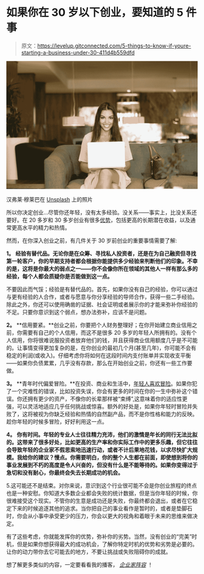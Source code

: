 # 如果你在 30 岁以下创业，要知道的 5 件事

> 原文：<https://levelup.gitconnected.com/5-things-to-know-if-youre-starting-a-business-under-30-411d4b559dfd>

![](img/2dee856d7ef20ed97c5f2c7b38fe584c.png)

汉弗莱·穆莱巴在 [Unsplash](https://unsplash.com?utm_source=medium&utm_medium=referral) 上的照片

所以你决定创业…尽管你还年轻，没有太多经验。没关系——事实上，比没关系还要好。在 20 多岁和 30 多岁创业有很多[优势](https://www.entrepreneur.com/article/275314)，包括更高的长期潜在收益，以及通常更高水平的精力和热情。

然而，在你深入创业之前，有几件关于 30 岁前创业的重要事情需要了解:

**1。** **经验有替代品。无论你是在众筹、寻找私人投资者，还是在为自己融资但寻找第一轮客户，你的早期支持者都会根据你能提供多少经验来判断他们的印象。不幸的是，这将是你最大的弱点之一——你不会像你所在领域的其他人一样有那么多的经验，每个人都会质疑你是否能做到这一点。**

不要因此而气馁；经验是有替代品的。首先，如果你没有自己的经验，你可以通过与更有经验的人合作，或者与愿意与你分享经验的导师合作，获得一些二手经验。除此之外，你还可以使用确凿的证据、社会证明或者展示你的才能来弥补你经验的不足。只要你意识到这个弱点，想办法弥补，应该不是问题。

**2。** **信用要紧。**创业之前，你要把个人财务整理好；在你开始建立商业信用之前，你需要有自己的个人信用，而这不是很多 20 多岁的年轻人所拥有的。没有个人信用，你将很难说服投资者放弃他们的钱，并且获得商业信用额度几乎是不可能的。让事情变得更加复杂的是，在你创业的最初几个月(甚至几年)，你可能不会有稳定的利润(或收入)。仔细考虑你将如何在这段时间内支付账单并实现收支平衡——如果你负债累累，几乎没有存款，那么在开始创业之前，你还有一些工作要做。

**3。** **青年时代偏爱冒险。**在投资、商业和生活中，[年轻人喜欢冒险](https://www.entrepreneur.com/article/207174)。如果你犯了一个灾难性的错误，比如投资失误，你会有更多的时间在你的一生中弥补这个错误。你还拥有更少的资产，不像你的长辈那样被“束缚”,这意味着你的适应性更强，可以灵活地适应几乎任何挑战或惊喜。额外的好处是，如果你年轻时冒险并失败了，这将被视为你缺乏经验和热情的自然副产品，而不是你性格和能力的反映。趁你年轻的时候多冒险，好好利用这一点。

**4。** **你有时间。年轻的专业人士往往精力充沛，他们的激情是年长的同行无法比拟的。这带来了很多好处，比如更高的生产率和你实际工作中的更多乐趣，但它往往会导致年轻的企业家不假思索地迅速行动，或者不计后果地花钱，以求尽快扩大规模。我给你的建议？慢点。你需要明白，你的整个人生都在前面，即使想到将你的事业发展到不朽的高度是令人兴奋的，但没有什么是不能等待的。如果你变得过于急切和没有耐心，你最终会失去长期成功的机会。**

5.这可能还不是结束。对你来说，意识到这个行业很可能不会是你创业旅程的终点也是一种安慰。你知道大多数企业都会失败的统计数据，但是当你年轻的时候，你很难接受这个现实。不管你的生意是成功还是失败，你最终都会退出，或者在它稳定下来的时候追逐其他的追求。当你把自己的事业看作是暂时的，或者是垫脚石时，你会从小事中承受更少的压力，你会以更大的视角和着眼于未来的思维来做决定。

有了这些考虑，你就能发挥你的优势，弥补你的劣势。当然，没有创业的“完美”时机，但是如果你想获得最大的成功机会，了解你特定时机的优势和劣势是必要的。让你的动力带你去它可能去的地方，不要让挑战或失败阻碍你的成就。

想了解更多类似的内容，一定要看看我的播客， [*企业家阵容*](https://theentrepreneurcast.com) ！